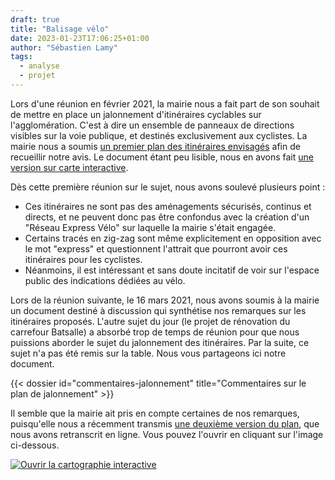 ```yaml
---
draft: true
title: "Balisage vélo"
date: 2023-01-23T17:06:25+01:00
author: "Sébastien Lamy"
tags:
  - analyse
  - projet
---
```


Lors d'une réunion en février 2021, la mairie nous a fait part de son souhait de mettre en place un jalonnement d'itinéraires cyclables sur l'agglomération. C'est à dire un ensemble de panneaux de directions visibles sur la voie publique, et destinés exclusivement aux cyclistes. La mairie nous a soumis [un premier plan des itinéraires envisagés](carto-mairie-v1.png) afin de recueillir notre avis. Le document étant peu lisible, nous en avons fait [une version sur carte interactive](https://umap.openstreetmap.fr/fr/map/proposition-ditineraires-balises-v1_568323#15/43.3158/-0.3565). 

Dès cette première réunion sur le sujet, nous avons soulevé plusieurs point :

* Ces itinéraires ne sont pas des aménagements sécurisés, continus et directs, et ne peuvent donc pas être confondus avec la création d'un "Réseau Express Vélo" sur laquelle la mairie s'était engagée.
* Certains tracés en zig-zag sont même explicitement en opposition avec le mot "express" et questionnent l'attrait que pourront avoir ces itinéraires pour les cyclistes.
* Néanmoins, il est intéressant et sans doute incitatif de voir sur l'espace public des indications dédiées au vélo.

Lors de la réunion suivante, le 16 mars 2021, nous avons soumis à la mairie un document destiné à discussion qui synthétise nos remarques sur les itinéraires proposés. L'autre sujet du jour (le projet de rénovation du carrefour Batsalle) a absorbé trop de temps de réunion pour que nous puissions aborder le sujet du jalonnement des itinéraires. Par la suite, ce sujet n'a pas été remis sur la table. Nous vous partageons ici notre document.

<div class="pure-g trombi">
{{< dossier id="commentaires-jalonnement" title="Commentaires sur le plan de jalonnement" >}}
</div>

Il semble que la mairie ait pris en compte certaines de nos remarques, puisqu'elle nous a récemment transmis [une deuxième version du plan](carto-mairie-v2.pdf), que nous avons retranscrit en ligne. Vous pouvez l'ouvrir en cliquant sur l'image ci-dessous.

<p><a href=""><img src="cartographiev2-interactive.jpg" title="Ouvrir la cartographie interactive"></a></p>



